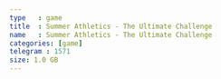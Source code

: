 ```yaml
---
type   : game
title  : Summer Athletics - The Ultimate Challenge
name   : Summer Athletics - The Ultimate Challenge
categories: [game]
telegram : 1571
size: 1.0 GB
---
```



